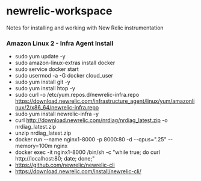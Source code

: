# newrelic-workspace
Notes for installing and working with New Relic instrumentation

### Amazon Linux 2 - Infra Agent Install
- sudo yum update -y
- sudo amazon-linux-extras install docker
- sudo service docker start
- sudo usermod -a -G docker cloud_user
- sudo yum install git -y
- sudo yum install htop -y
- sudo curl -o /etc/yum.repos.d/newrelic-infra.repo https://download.newrelic.com/infrastructure_agent/linux/yum/amazonlinux/2/x86_64/newrelic-infra.repo
- sudo yum install newrelic-infra -y
- curl http://download.newrelic.com/nrdiag/nrdiag_latest.zip -o nrdiag_latest.zip
- unzip nrdiag_latest.zip
- docker run --name nginx1-8000 -p 8000:80 -d --cpus=".25" --memory=100m nginx
- docker exec -it nginx1-8000 /bin/sh -c "while true; do curl http://localhost:80; date; done;"
- https://github.com/newrelic/newrelic-cli
- https://download.newrelic.com/install/newrelic-cli/
